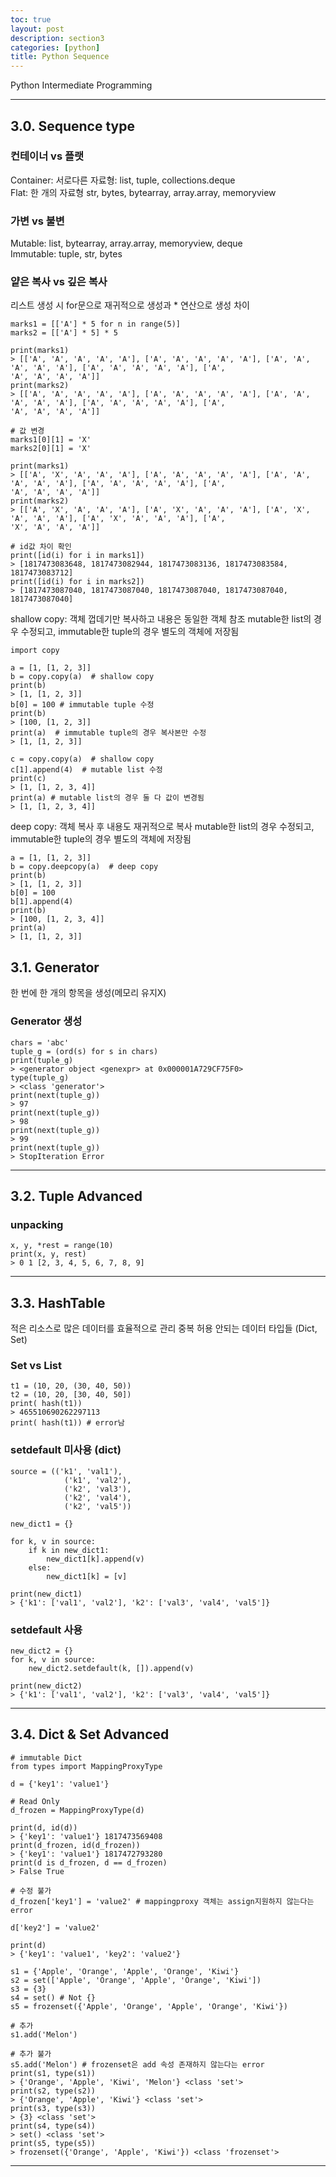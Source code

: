 ```yaml
---
toc: true
layout: post
description: section3
categories: [python]
title: Python Sequence
---
```


Python Intermediate Programming

---

## 3.0. Sequence type

### 컨테이너 vs 플랫
Container: 서로다른 자료형: list, tuple, collections.deque  
Flat: 한 개의 자료형 str, bytes, bytearray, array.array, memoryview  

### 가변 vs 불변
Mutable: list, bytearray, array.array, memoryview, deque  
Immutable: tuple, str, bytes  

### 얕은 복사 vs 깊은 복사  

리스트 생성 시 for문으로 재귀적으로 생성과 \* 연산으로 생성 차이
```
marks1 = [['A'] * 5 for n in range(5)]
marks2 = [['A'] * 5] * 5

print(marks1)
> [['A', 'A', 'A', 'A', 'A'], ['A', 'A', 'A', 'A', 'A'], ['A', 'A', 'A', 'A', 'A'], ['A', 'A', 'A', 'A', 'A'], ['A', 
'A', 'A', 'A', 'A']]
print(marks2)
> [['A', 'A', 'A', 'A', 'A'], ['A', 'A', 'A', 'A', 'A'], ['A', 'A', 'A', 'A', 'A'], ['A', 'A', 'A', 'A', 'A'], ['A', 
'A', 'A', 'A', 'A']]

# 값 변경
marks1[0][1] = 'X'
marks2[0][1] = 'X'

print(marks1)
> [['A', 'X', 'A', 'A', 'A'], ['A', 'A', 'A', 'A', 'A'], ['A', 'A', 'A', 'A', 'A'], ['A', 'A', 'A', 'A', 'A'], ['A', 
'A', 'A', 'A', 'A']]
print(marks2)
> [['A', 'X', 'A', 'A', 'A'], ['A', 'X', 'A', 'A', 'A'], ['A', 'X', 'A', 'A', 'A'], ['A', 'X', 'A', 'A', 'A'], ['A', 
'X', 'A', 'A', 'A']]

# id값 차이 확인
print([id(i) for i in marks1])
> [1817473083648, 1817473082944, 1817473083136, 1817473083584, 1817473083712]
print([id(i) for i in marks2])
> [1817473087040, 1817473087040, 1817473087040, 1817473087040, 1817473087040]
```

shallow copy: 객체 껍데기만 복사하고 내용은 동일한 객체 참조
mutable한 list의 경우 수정되고, immutable한 tuple의 경우 별도의 객체에 저장됨  
```
import copy

a = [1, [1, 2, 3]]
b = copy.copy(a)  # shallow copy
print(b)    
> [1, [1, 2, 3]]
b[0] = 100 # immutable tuple 수정
print(b) 
> [100, [1, 2, 3]]
print(a)  # immutable tuple의 경우 복사본만 수정
> [1, [1, 2, 3]] 

c = copy.copy(a)  # shallow copy
c[1].append(4)  # mutable list 수정
print(c)    
> [1, [1, 2, 3, 4]] 
print(a) # mutable list의 경우 둘 다 값이 변경됨
> [1, [1, 2, 3, 4]] 

```

deep copy: 객체 복사 후 내용도 재귀적으로 복사
mutable한 list의 경우 수정되고, immutable한 tuple의 경우 별도의 객체에 저장됨  
```
a = [1, [1, 2, 3]]
b = copy.deepcopy(a)  # deep copy
print(b)    
> [1, [1, 2, 3]]
b[0] = 100
b[1].append(4)
print(b)    
> [100, [1, 2, 3, 4]] 
print(a)    
> [1, [1, 2, 3]]
```



## 3.1. Generator
한 번에 한 개의 항목을 생성(메모리 유지X)  


### Generator 생성

```
chars = 'abc'
tuple_g = (ord(s) for s in chars)
print(tuple_g)
> <generator object <genexpr> at 0x000001A729CF75F0>
type(tuple_g)
> <class 'generator'>
print(next(tuple_g))
> 97
print(next(tuple_g))
> 98
print(next(tuple_g))
> 99
print(next(tuple_g)) 
> StopIteration Error

```


---

## 3.2. Tuple Advanced

### unpacking
```
x, y, *rest = range(10)
print(x, y, rest)
> 0 1 [2, 3, 4, 5, 6, 7, 8, 9]
```


---

## 3.3. HashTable
적은 리소스로 많은 데이터를 효율적으로 관리
중복 허용 안되는 데이터 타입들 (Dict, Set)

### Set vs List

```
t1 = (10, 20, (30, 40, 50))
t2 = (10, 20, [30, 40, 50])
print( hash(t1))
> 465510690262297113
print( hash(t1)) # error남
```

### setdefault 미사용 (dict)
```
source = (('k1', 'val1'),
            ('k1', 'val2'),
            ('k2', 'val3'),
            ('k2', 'val4'),
            ('k2', 'val5'))

new_dict1 = {}

for k, v in source:
    if k in new_dict1:
        new_dict1[k].append(v)
    else:
        new_dict1[k] = [v]

print(new_dict1)
> {'k1': ['val1', 'val2'], 'k2': ['val3', 'val4', 'val5']}
```

### setdefault 사용
```
new_dict2 = {}
for k, v in source:
    new_dict2.setdefault(k, []).append(v)

print(new_dict2)
> {'k1': ['val1', 'val2'], 'k2': ['val3', 'val4', 'val5']}
```

---
## 3.4. Dict & Set Advanced

```
# immutable Dict
from types import MappingProxyType

d = {'key1': 'value1'}

# Read Only
d_frozen = MappingProxyType(d)

print(d, id(d))
> {'key1': 'value1'} 1817473569408
print(d_frozen, id(d_frozen))
> {'key1': 'value1'} 1817472793280
print(d is d_frozen, d == d_frozen)
> False True

# 수정 불가
d_frozen['key1'] = 'value2' # mappingproxy 객체는 assign지원하지 않는다는 error

d['key2'] = 'value2'

print(d)
> {'key1': 'value1', 'key2': 'value2'}

s1 = {'Apple', 'Orange', 'Apple', 'Orange', 'Kiwi'}
s2 = set(['Apple', 'Orange', 'Apple', 'Orange', 'Kiwi'])
s3 = {3}
s4 = set() # Not {}
s5 = frozenset({'Apple', 'Orange', 'Apple', 'Orange', 'Kiwi'})

# 추가
s1.add('Melon')

# 추가 불가
s5.add('Melon') # frozenset은 add 속성 존재하지 않는다는 error
print(s1, type(s1))
> {'Orange', 'Apple', 'Kiwi', 'Melon'} <class 'set'>
print(s2, type(s2))
> {'Orange', 'Apple', 'Kiwi'} <class 'set'>
print(s3, type(s3))
> {3} <class 'set'>
print(s4, type(s4))
> set() <class 'set'>
print(s5, type(s5))
> frozenset({'Orange', 'Apple', 'Kiwi'}) <class 'frozenset'>

```



---
